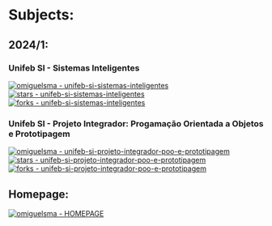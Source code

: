 # **Subjects:**

## 2024/1:

### **Unifeb SI - Sistemas Inteligentes**
[![omiguelsma - unifeb-si-sistemas-inteligentes](https://img.shields.io/static/v1?label=omiguelsma&message=unifeb-si-sistemas-inteligentes&color=blue&logo=github)](https://github.com/omiguelsma/unifeb-si-sistemas-inteligentes "Go to GitHub repo") [![stars - unifeb-si-sistemas-inteligentes](https://img.shields.io/github/stars/omiguelsma/unifeb-si-sistemas-inteligentes?style=social)](https://github.com/omiguelsma/unifeb-si-sistemas-inteligentes) [![forks - unifeb-si-sistemas-inteligentes](https://img.shields.io/github/forks/omiguelsma/unifeb-si-sistemas-inteligentes?style=social)](https://github.com/omiguelsma/unifeb-si-sistemas-inteligentes)

### **Unifeb SI - Projeto Integrador: Progamação Orientada a Objetos e Prototipagem**

[![omiguelsma - unifeb-si-projeto-integrador-poo-e-prototipagem](https://img.shields.io/static/v1?label=omiguelsma&message=unifeb-si-projeto-integrador-poo-e-prototipagem&color=blue&logo=github)](https://github.com/omiguelsma/unifeb-si-projeto-integrador-poo-e-prototipagem "Go to GitHub repo")
[![stars - unifeb-si-projeto-integrador-poo-e-prototipagem](https://img.shields.io/github/stars/omiguelsma/unifeb-si-projeto-integrador-poo-e-prototipagem?style=social)](https://github.com/omiguelsma/unifeb-si-projeto-integrador-poo-e-prototipagem)
[![forks - unifeb-si-projeto-integrador-poo-e-prototipagem](https://img.shields.io/github/forks/omiguelsma/unifeb-si-projeto-integrador-poo-e-prototipagem?style=social)](https://github.com/omiguelsma/unifeb-si-projeto-integrador-poo-e-prototipagem)

## Homepage:

[![omiguelsma - HOMEPAGE](https://img.shields.io/static/v1?label=omiguelsma&message=HOMEPAGE&color=%23009BD5&style=for-the-badge&logo=homepage)](https://omiguelsma.github.io/)